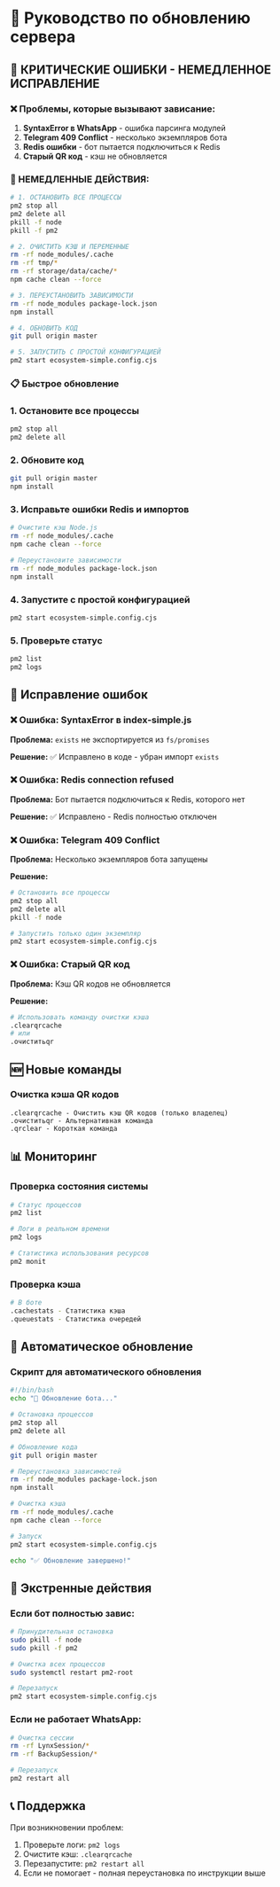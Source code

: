# 🚀 Руководство по обновлению сервера

## 🚨 КРИТИЧЕСКИЕ ОШИБКИ - НЕМЕДЛЕННОЕ ИСПРАВЛЕНИЕ

### ❌ Проблемы, которые вызывают зависание:

1. **SyntaxError в WhatsApp** - ошибка парсинга модулей
2. **Telegram 409 Conflict** - несколько экземпляров бота
3. **Redis ошибки** - бот пытается подключиться к Redis
4. **Старый QR код** - кэш не обновляется

### 🔧 НЕМЕДЛЕННЫЕ ДЕЙСТВИЯ:

```bash
# 1. ОСТАНОВИТЬ ВСЕ ПРОЦЕССЫ
pm2 stop all
pm2 delete all
pkill -f node
pkill -f pm2

# 2. ОЧИСТИТЬ КЭШ И ПЕРЕМЕННЫЕ
rm -rf node_modules/.cache
rm -rf tmp/*
rm -rf storage/data/cache/*
npm cache clean --force

# 3. ПЕРЕУСТАНОВИТЬ ЗАВИСИМОСТИ
rm -rf node_modules package-lock.json
npm install

# 4. ОБНОВИТЬ КОД
git pull origin master

# 5. ЗАПУСТИТЬ С ПРОСТОЙ КОНФИГУРАЦИЕЙ
pm2 start ecosystem-simple.config.cjs
```

### 📋 Быстрое обновление

### 1. Остановите все процессы
```bash
pm2 stop all
pm2 delete all
```

### 2. Обновите код
```bash
git pull origin master
npm install
```

### 3. Исправьте ошибки Redis и импортов
```bash
# Очистите кэш Node.js
rm -rf node_modules/.cache
npm cache clean --force

# Переустановите зависимости
rm -rf node_modules package-lock.json
npm install
```

### 4. Запустите с простой конфигурацией
```bash
pm2 start ecosystem-simple.config.cjs
```

### 5. Проверьте статус
```bash
pm2 list
pm2 logs
```

## 🔧 Исправление ошибок

### ❌ Ошибка: SyntaxError в index-simple.js
**Проблема:** `exists` не экспортируется из `fs/promises`

**Решение:** ✅ Исправлено в коде - убран импорт `exists`

### ❌ Ошибка: Redis connection refused
**Проблема:** Бот пытается подключиться к Redis, которого нет

**Решение:** ✅ Исправлено - Redis полностью отключен

### ❌ Ошибка: Telegram 409 Conflict
**Проблема:** Несколько экземпляров бота запущены

**Решение:** 
```bash
# Остановить все процессы
pm2 stop all
pm2 delete all
pkill -f node

# Запустить только один экземпляр
pm2 start ecosystem-simple.config.cjs
```

### ❌ Ошибка: Старый QR код
**Проблема:** Кэш QR кодов не обновляется

**Решение:** 
```bash
# Использовать команду очистки кэша
.clearqrcache
# или
.очиститьqr
```

## 🆕 Новые команды

### Очистка кэша QR кодов
```
.clearqrcache - Очистить кэш QR кодов (только владелец)
.очиститьqr - Альтернативная команда
.qrclear - Короткая команда
```

## 📊 Мониторинг

### Проверка состояния системы
```bash
# Статус процессов
pm2 list

# Логи в реальном времени
pm2 logs

# Статистика использования ресурсов
pm2 monit
```

### Проверка кэша
```bash
# В боте
.cachestats - Статистика кэша
.queuestats - Статистика очередей
```

## 🔄 Автоматическое обновление

### Скрипт для автоматического обновления
```bash
#!/bin/bash
echo "🔄 Обновление бота..."

# Остановка процессов
pm2 stop all
pm2 delete all

# Обновление кода
git pull origin master

# Переустановка зависимостей
rm -rf node_modules package-lock.json
npm install

# Очистка кэша
rm -rf node_modules/.cache
npm cache clean --force

# Запуск
pm2 start ecosystem-simple.config.cjs

echo "✅ Обновление завершено!"
```

## 🚨 Экстренные действия

### Если бот полностью завис:
```bash
# Принудительная остановка
sudo pkill -f node
sudo pkill -f pm2

# Очистка всех процессов
sudo systemctl restart pm2-root

# Перезапуск
pm2 start ecosystem-simple.config.cjs
```

### Если не работает WhatsApp:
```bash
# Очистка сессии
rm -rf LynxSession/*
rm -rf BackupSession/*

# Перезапуск
pm2 restart all
```

## 📞 Поддержка

При возникновении проблем:
1. Проверьте логи: `pm2 logs`
2. Очистите кэш: `.clearqrcache`
3. Перезапустите: `pm2 restart all`
4. Если не помогает - полная переустановка по инструкции выше

